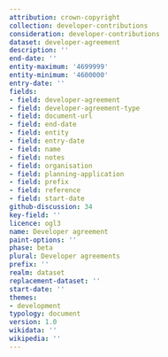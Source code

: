 ```yaml
---
attribution: crown-copyright
collection: developer-contributions
consideration: developer-contributions
dataset: developer-agreement
description: ''
end-date: ''
entity-maximum: '4699999'
entity-minimum: '4600000'
entry-date: ''
fields:
- field: developer-agreement
- field: developer-agreement-type
- field: document-url
- field: end-date
- field: entity
- field: entry-date
- field: name
- field: notes
- field: organisation
- field: planning-application
- field: prefix
- field: reference
- field: start-date
github-discussion: 34
key-field: ''
licence: ogl3
name: Developer agreement
paint-options: ''
phase: beta
plural: Developer agreements
prefix: ''
realm: dataset
replacement-dataset: ''
start-date: ''
themes:
- development
typology: document
version: 1.0
wikidata: ''
wikipedia: ''
---
```

